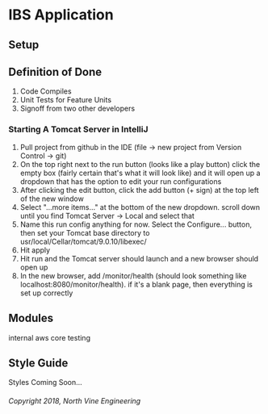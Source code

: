 # IBS Application 

## Setup


## Definition of Done

1. Code Compiles
2. Unit Tests for Feature Units
3. Signoff from two other developers

### Starting A Tomcat Server in IntelliJ

1. Pull project from github in the IDE (file -> new project from Version Control -> git)
2. On the top right next to the run button (looks like a play button) click the empty box (fairly certain that's what it will look like) and it will open up a dropdown that has the option to edit your run configurations
3. After clicking the edit button, click the add button (+ sign) at the top left of the new window
4. Select "...more items..." at the bottom of the new dropdown. scroll down until you find Tomcat Server -> Local and select that
5. Name this run config anything for now. Select the Configure... button, then set your Tomcat base directory to usr/local/Cellar/tomcat/9.0.10/libexec/
6. Hit apply
7. Hit run and the Tomcat server should launch and a new browser should open up
8. In the new browser, add /monitor/health (should look something like localhost:8080/monitor/health). if it's a blank page, then everything is set up correctly

## Modules

internal
    aws
    core
    testing

## Style Guide

Styles Coming Soon...

###### Copyright 2018, North Vine Engineering
